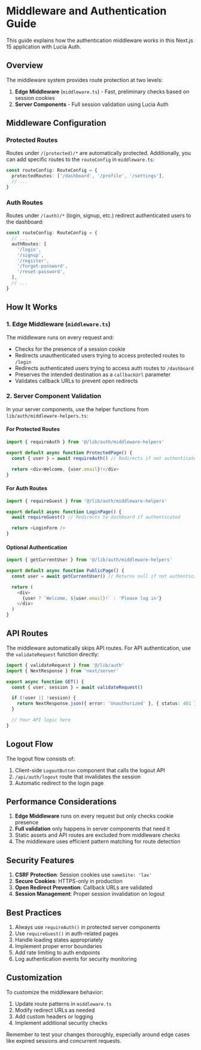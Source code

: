 # Middleware and Authentication Guide

This guide explains how the authentication middleware works in this Next.js 15 application with Lucia Auth.

## Overview

The middleware system provides route protection at two levels:

1. **Edge Middleware** (`middleware.ts`) - Fast, preliminary checks based on session cookies
2. **Server Components** - Full session validation using Lucia Auth

## Middleware Configuration

### Protected Routes

Routes under `/(protected)/*` are automatically protected. Additionally, you can add specific routes to the `routeConfig` in `middleware.ts`:

```typescript
const routeConfig: RouteConfig = {
  protectedRoutes: ['/dashboard', '/profile', '/settings'],
  // ...
}
```

### Auth Routes

Routes under `/(auth)/*` (login, signup, etc.) redirect authenticated users to the dashboard:

```typescript
const routeConfig: RouteConfig = {
  // ...
  authRoutes: [
    '/login',
    '/signup',
    '/register',
    '/forgot-password',
    '/reset-password',
  ],
  // ...
}
```

## How It Works

### 1. Edge Middleware (`middleware.ts`)

The middleware runs on every request and:

- Checks for the presence of a session cookie
- Redirects unauthenticated users trying to access protected routes to `/login`
- Redirects authenticated users trying to access auth routes to `/dashboard`
- Preserves the intended destination as a `callbackUrl` parameter
- Validates callback URLs to prevent open redirects

### 2. Server Component Validation

In your server components, use the helper functions from `lib/auth/middleware-helpers.ts`:

#### For Protected Routes

```typescript
import { requireAuth } from '@/lib/auth/middleware-helpers'

export default async function ProtectedPage() {
  const { user } = await requireAuth() // Redirects if not authenticated

  return <div>Welcome, {user.email}!</div>
}
```

#### For Auth Routes

```typescript
import { requireGuest } from '@/lib/auth/middleware-helpers'

export default async function LoginPage() {
  await requireGuest() // Redirects to dashboard if authenticated

  return <LoginForm />
}
```

#### Optional Authentication

```typescript
import { getCurrentUser } from '@/lib/auth/middleware-helpers'

export default async function PublicPage() {
  const user = await getCurrentUser() // Returns null if not authenticated

  return (
    <div>
      {user ? `Welcome, ${user.email}!` : 'Please log in'}
    </div>
  )
}
```

## API Routes

The middleware automatically skips API routes. For API authentication, use the `validateRequest` function directly:

```typescript
import { validateRequest } from '@/lib/auth'
import { NextResponse } from 'next/server'

export async function GET() {
  const { user, session } = await validateRequest()

  if (!user || !session) {
    return NextResponse.json({ error: 'Unauthorized' }, { status: 401 })
  }

  // Your API logic here
}
```

## Logout Flow

The logout flow consists of:

1. Client-side `LogoutButton` component that calls the logout API
2. `/api/auth/logout` route that invalidates the session
3. Automatic redirect to the login page

## Performance Considerations

1. **Edge Middleware** runs on every request but only checks cookie presence
2. **Full validation** only happens in server components that need it
3. Static assets and API routes are excluded from middleware checks
4. The middleware uses efficient pattern matching for route detection

## Security Features

1. **CSRF Protection**: Session cookies use `sameSite: 'lax'`
2. **Secure Cookies**: HTTPS-only in production
3. **Open Redirect Prevention**: Callback URLs are validated
4. **Session Management**: Proper session invalidation on logout

## Best Practices

1. Always use `requireAuth()` in protected server components
2. Use `requireGuest()` in auth-related pages
3. Handle loading states appropriately
4. Implement proper error boundaries
5. Add rate limiting to auth endpoints
6. Log authentication events for security monitoring

## Customization

To customize the middleware behavior:

1. Update route patterns in `middleware.ts`
2. Modify redirect URLs as needed
3. Add custom headers or logging
4. Implement additional security checks

Remember to test your changes thoroughly, especially around edge cases like expired sessions and concurrent requests.
